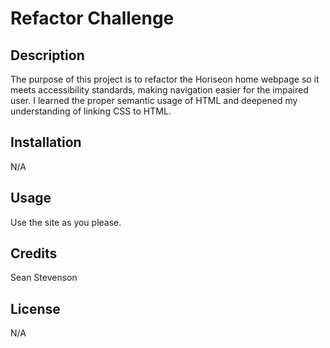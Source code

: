 # Refactor Challenge

## Description


The purpose of this project is to refactor the Horiseon home webpage so it meets accessibility standards, making navigation easier for the impaired user. I learned the proper semantic usage of HTML and deepened my understanding of linking CSS to HTML. 



## Installation

N/A

## Usage

Use the site as you please. 

## Credits

Sean Stevenson

## License

N/A
